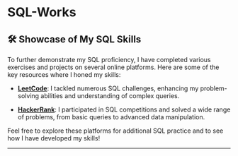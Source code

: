 # SQL-Works



## 🛠️ Showcase of My SQL Skills

To further demonstrate my SQL proficiency, I have completed various exercises and projects on several online platforms. Here are some of the key resources where I honed my skills:

- **[LeetCode]([https://leetcode.com/problemset/all/?filters=tag%3ADatabase](https://leetcode.com/problemset/database/))**: I tackled numerous SQL challenges, enhancing my problem-solving abilities and understanding of complex queries.
  
- **[HackerRank]([https://www.hackerrank.com/domains/sql](https://www.hackerrank.com/domains/sql?filters%5Bstatus%5D%5B%5D=unsolved&badge_type=sql))**: I participated in SQL competitions and solved a wide range of problems, from basic queries to advanced data manipulation.


Feel free to explore these platforms for additional SQL practice and to see how I have developed my skills!

-----
